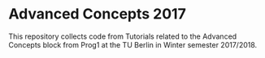 Advanced Concepts 2017
===

This repository collects code from Tutorials related to the Advanced Concepts
block from Prog1 at the TU Berlin in Winter semester 2017/2018.
